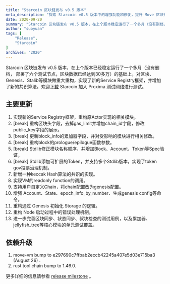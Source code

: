 ```yaml
---
title: "Starcoin 区块链发布 v0.5 版本"
meta_description: "探索 Starcoin v0.5 版本中的增强功能和修复，提升 Move 区块链的可用性。"
date: 2020-09-20
summary: "Starcoin 区块链发布 v0.5 版本，在上个版本稳定运行了一个多月（没有删档， 部署了六个测试节点，区块数据已经达到30多万）的基础上，对区块、Genesis、Stalib等模块做重大重构，实现了新的Service Registry框架，并增加了新的共识算法。欢迎下载 Starcoin 加入 Proxima 测试网络进行测试。"
author: "suoyuan"
tags: [
    "Release",
    "Starcoin"
]
archives: "2020"
---
```


Starcoin 区块链发布 v0.5 版本，在上个版本已经稳定运行了一个多月（没有删档， 部署了六个测试节点，区块数据已经达到30多万）的基础上，对区块、Genesis、Stalib等模块做重大重构，实现了新的Service Registry框架，并增加了新的共识算法。欢迎[下载](https://github.com/starcoinorg/starcoin/releases/) Starcoin 加入 Proxima 测试网络进行测试。

## 主要更新

1. 实现新的Service Registry框架，重构原Actor实现的相关模块。
2. [break] 重构区块头字段，去掉gas_limit并增加chain_id字段，修改public_key字段的展示。
3. [break] 更新block_info的累加器字段，并对受影响的模块进行相关修改。
4. [break] 重构block的prologue/epilogue函数参数。
5. [break] Stdlib修正模块名称顺序，并增加Block、Account、Token等Spec验证。
6. [break] Stdlib添加可扩展的Token，并支持多个Stdlib版本，实现了token gov投票治理机制。
7. 新增一种keccak Hash算法的共识的实现。
8. 实现VM的readonly function的调用。
9. 支持用户自定义Chain，将chain配置改为genesis配置。
10. 增强 Account、State、epoch_info_by_number、生成genesis config等命令。
11. 重构通过 Genesis 初始化 Storage 的逻辑。
12. 重构 Node 启动过程中的错误处理机制。
13. 进一步完善区块同步、状态同步、叔块检查的测试用例，以及累加器、jellyfish_tree等核心模块的单元测试覆盖。



## 依赖升级

1. move-vm bump to e297690c7ffbab2eccb42245a407e5d03e715ba3 (August 26) .
2. rust tool chain bump to 1.46.0.

更多详细的信息请参看 [release milestone](https://github.com/starcoinorg/starcoin/milestone/10) 。
